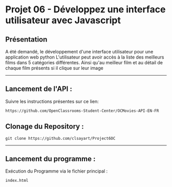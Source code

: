 
#  Projet 06 - Développez une interface utilisateur avec Javascript

## Présentation


A été demandé, le développement d'une interface utilisateur pour une application web python
L'utilisateur peut avoir accès à la liste des meilleurs films dans 5 catégories différentes.
Ainsi qu'au meilleur film et au détail de chaque film présents si il clique sur leur image
***


## Lancement de l'API :

Suivre les instructions présentes sur ce lien: 
````shell
https://github.com/OpenClassrooms-Student-Center/OCMovies-API-EN-FR
````
## Clonage du Repository :
````shell
git clone https://github.com/clsayart/Project6OC
````

***
## Lancement du programme : 
Exécution du Programme via le fichier principal : 
````shell
index.html
````



